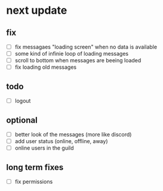 # next update


## fix
- [ ] fix messagaes "loading screen" when no data is available
- [ ] some kind of infinie loop of loading messages
- [ ] scroll to bottom when messages are beeing loaded
- [ ] fix loading old messages

## todo
- [ ] logout

## optional
- [ ] better look of the messages (more like discord)
- [ ] add user status (online, offline, away)
- [ ] online users in the guild

## long term fixes
- [ ] fix permissions